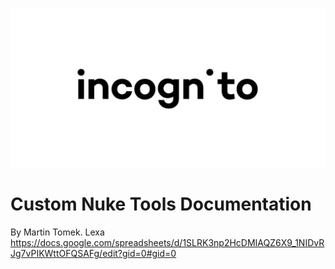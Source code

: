 <p align="center">
  <picture>
    <source media="(prefers-color-scheme: dark)" srcset="https://github.com/Themolx/Incognito/blob/a3a995fabafa0e15f4421773652177228e829d2b/assets/white.png?raw=true">
    <source media="(prefers-color-scheme: light)" srcset="https://github.com/Themolx/Incognito/blob/a3a995fabafa0e15f4421773652177228e829d2b/assets/black.png?raw=true">
    <img src="https://github.com/Themolx/Incognito/blob/fd276e3c6b1346d9f0d8faf096a8d703a666e394/assets/logo.png?raw=true" alt="Logo">
  </picture>
</p>




# Custom Nuke Tools Documentation
By Martin Tomek. Lexa
https://docs.google.com/spreadsheets/d/1SLRK3np2HcDMIAQZ6X9_1NIDvRJg7vPIKWttOFQSAFg/edit?gid=0#gid=0


